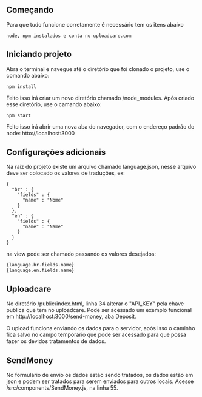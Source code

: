 ## Começando

Para que tudo funcione corretamente é necessário tem os itens abaixo

```
node, npm instalados e conta no uploadcare.com
```

## Iniciando projeto

Abra o terminal e navegue até o diretório que foi clonado o projeto, use o comando abaixo:

```
npm install
```

Feito isso irá criar um novo diretório chamado /node_modules. Após criado esse diretório, use o camando abaixo:

```
npm start
```

Feito isso irá abrir uma nova aba do navegador, com o endereço padrão do node: htto://localhost:3000

## Configuraçōes adicionais

Na raiz do projeto existe um arquivo chamado language.json, nesse arquivo deve ser colocado os valores de traduções, ex:

```
{
  "br" : {
    "fields" : {
      "name" : "Nome"
    }
  },
  "en" : {
    "fields" : {
      "name" : "Name"
    }
  }
}
```

na view pode ser chamado passando os valores desejados:

```
{language.br.fields.name}
{language.en.fields.name}
```

## Uploadcare

No diretório /public/index.html, linha 34 alterar o "API_KEY" pela chave publica que tem no uploadcare. Pode ser acessado um exemplo funcional em http://localhost:3000/send-money, aba Deposit.

O upload funciona enviando os dados para o servidor, após isso o caminho fica salvo no campo temporário que pode ser acessado para que possa fazer os devidos tratamentos de dados.

## SendMoney

No formulário de envio os dados estão sendo tratados, os dados estão em json e podem ser tratados para serem enviados para outros locais. Acesse /src/components/SendMoney.js, na linha 55.
